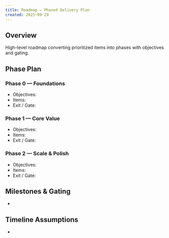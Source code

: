 ```yaml
---
title: Roadmap — Phased Delivery Plan
created: 2025-09-29
---
```


## Overview

High-level roadmap converting prioritized items into phases with objectives and gating.

## Phase Plan

### Phase 0 — Foundations
- Objectives: 
- Items: 
- Exit / Gate: 

### Phase 1 — Core Value
- Objectives: 
- Items: 
- Exit / Gate: 

### Phase 2 — Scale & Polish
- Objectives: 
- Items: 
- Exit / Gate: 

## Milestones & Gating

- 

## Timeline Assumptions

- 


